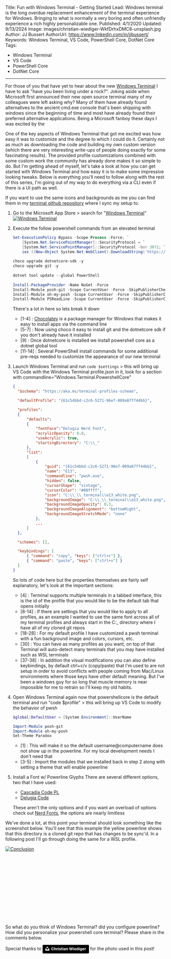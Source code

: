 Title: Fun with Windows Terminal - Getting Started
Lead: Windows terminal is the long overdue replacement enhancement of the terminal experience for Windows. Bringing to what is normally a very boring and often unfriendly experience a rich highly personalizable one.
Published: 4/1/2020
Updated: 9/13/2024
Image: images/christian-wiediger-WkfDrhxDMC8-unsplash.jpg
Author: JJ Bussert
AuthorUrl: https://www.linkedin.com/in/jjbussert/
Keywords: Windows Terminal, VS Code, PowerShell Core, DotNet Core
Tags:
 - Windows Terminal
 - VS Code
 - PowerShell Core
 - DotNet Core
---
For those of you that have yet to hear about the new [Windows Terminal](https://github.com/Microsoft/Terminal) I have to ask "have you been living under a rock?". Joking aside when Microsoft first announced their new open source terminal many of my colleagues were left asking why? Many of them have already found alternatives to the ancient cmd.exe console that's been shipping with windows since the beginning of time and most have already found their preferred alternative applications. Being a Microsoft fanboy these days I was excited by the 

One of the key aspects of Windows Terminal that got me excited was how easy it was to customize and the degree to which I could do it.  Certainly not as much as downloading the code and building my own custom version (which there are very interesting write-ups of people doing exactly for some fascinating results).  The provided profile customizations combined with some custom work the community has already done makes it so simple to do.  But I'm getting ahead of myself, let's take a look at how you can get started with Windows Terminal and how easy it is to make some impressive looking tweaks.  Below is everything you'll need to follow along with the rest of this series, I'm going out of my way to do everything via a CLI even if there is a UI path as well.

If you want to use the same icons and backgrounds as me you can find them in my [terminal github repository](https://github.com/JJBussert/terminal) where I sync my setup to.

1. Go to the Microsoft App Store > search for "[Windows Terminal](https://www.microsoft.com/en-us/p/windows-terminal-preview/9n0dx20hk701)"
    [![Windows Terminal](/images/posts/fun-with-windows-terminal/appstore-winterminal.png "Windows Terminal")](/images/posts/fun-with-windows-terminal/appstore-winterminal.png)    
    
2. Execute the follow powershell commands from an elevated terminal
    ```powershell
    Set-ExecutionPolicy Bypass -Scope Process -Force; `
        [System.Net.ServicePointManager]::SecurityProtocol = `
        [System.Net.ServicePointManager]::SecurityProtocol -bor 3072; `
        iex ((New-Object System.Net.WebClient).DownloadString('https://chocolatey.org/install.ps1'))
  
    choco upgrade dotnetcore-sdk -y
    choco upgrade git -y
  
    dotnet tool update --global PowerShell
  
    Install-PackageProvider -Name NuGet -Force
    Install-Module posh-git -Scope CurrentUser -Force -SkipPublisherCheck
    Install-Module oh-my-posh -Scope CurrentUser -Force -SkipPublisherCheck
    Install-Module PSReadLine -Scope CurrentUser -Force -SkipPublisherCheck
    ```
    
    There's a lot in here so lets break it down
    * [1-4] : [Chocolatey](https://chocolatey.org/) is a package manager for Windows that makes it easy to install apps via the command line
    * [5-7] : Now using choco it easy to install git and the dotnetcore sdk if you don't already have it installed
    * [9] : Once dotnetcore is installed we install powershell core as a dotnet global tool
    * [11-14] : Several PowerShell install commands for some additional pre-reqs needed to customize the appearance of our new terminal

3. Launch Windows Terminal and run `code $settings` > this will bring up VS Code with the Windows Terminal profile.json in it, look for a section with commandline="Windows.Terminal.PowershellCore" 
    ```json
    {
      "$schema": "https://aka.ms/terminal-profiles-schema",

      "defaultProfile": "{61c54bbd-c2c6-5271-96e7-009a87ff44bb}",

      "profiles":
      {
          "defaults":
          {
              "fontFace":"Delugia Nerd Font",
              "acrylicOpacity": 0.8,
              "useAcrylic": true,
              "startingDirectory": "C:\\_"
          },
          "list":
          [
              {
                  "guid": "{61c54bbd-c2c6-5271-96e7-009a87ff44bb}",
                  "name": "E13",
                  "commandline": "pwsh.exe",
                  "hidden": false,
                  "cursorShape": "vintage",
                  "cursorColor": "#00ffff",
                  "icon": "C:\\_\\_terminal\\e13_white.png",
                  "backgroundImage": "C:\\_\\_terminal\\e13_white.png",
                  "backgroundImageOpacity": 0.3,
                  "backgroundImageAlignment": "bottomRight",
                  "backgroundImageStretchMode": "none"
              },
              ...
          ]
      },

      "schemes": [],

      "keybindings": [
          { "command": "copy", "keys": ["ctrl+c"] },
          { "command": "paste", "keys": ["ctrl+v"] }
      ]
    }
    ```

    So lots of code here but the properties themselves are fairly self explanatory, let's look at the important sections:
    * [4] : Terminal supports multiple terminals in a tabbed interface, this is the id of the profile that you would like to be the default tab that opens initially
    * [8-14] : If there are settings that you would like to apply to all profiles, as an example I wanted to use the same font across all of my terminal profiles and always start in the C:\_ directory where I have all of my cloned git repos
    * [18-28] : For my default profile I have customized a pwsh terminal with a fun background image and colors, cursors, etc.
    * [30] : You can have as many profiles as you want, on top of that Terminal will auto-detect many terminals that you may have installed such as WSL terminals
    * [37-38] : In addition the visual modifications you can also define keybindings, by default ctrl+c/v (copy/paste) that I'm used to are not setup in order to avoid conflicts with people coming from Mac/Linux environments where those keys have other default meaning.  But I've been a windows guy for so long that muscle memory is near impossible for me to retrain so I'll keep my old habits.

3. Open Windows Terminal again now that powershellcore is the default terminal and run "code $profile" > this will bring up VS Code to modify the behavior of pwsh
    ```powershell
    $global:DefaultUser = [System.Environment]::UserName
   
    Import-Module posh-git
    Import-Module oh-my-posh
    Set-Theme Paradox
    ```
   
    * [1] : This will make it so the default username@computername does not show up in the powerline.  For my local development needs I don't need that
    * [3-5] : Import the modules that we installed back in step 2 along with setting a theme that will enable powerline

4. Install a Font w/ Powerline Glyphs
    There are several different options, two that I have used:
    * [Cascadia Code PL](https://github.com/microsoft/cascadia-code/releases)
    * [Delugia Code](https://github.com/adam7/delugia-code/releases)

    These aren't the only options and if you want an overload of options check out [Nerd Fonts](https://www.nerdfonts.com/), the options are nearly limitless
    

We've done a lot, at this point your terminal should look something like the screenshot below.  You'll see that this example the yellow powerline shows that this directory is a cloned git repo that has changes to be sync'd.  In a following post I'll go through doing the same for a WSL profile.

<div style="padding-bottom: 200px">

[![Conclusion](/images/posts/fun-with-windows-terminal/conclusion.png "Conclusion")](/images/posts/fun-with-windows-terminal/conclusion.png)  

</div>

So what do you think of Windows Terminal? did you configure powerline? How did you personalize your powershell core terminal? Please share in the comments below.

Special thanks to <a style="background-color:black;color:white;text-decoration:none;padding:4px 6px;font-family:-apple-system, BlinkMacSystemFont, &quot;San Francisco&quot;, &quot;Helvetica Neue&quot;, Helvetica, Ubuntu, Roboto, Noto, &quot;Segoe UI&quot;, Arial, sans-serif;font-size:12px;font-weight:bold;line-height:1.2;display:inline-block;border-radius:3px" href="https://unsplash.com/@christianw?utm_medium=referral&amp;utm_campaign=photographer-credit&amp;utm_content=creditBadge" target="_blank" rel="noopener noreferrer" title="Download free do whatever you want high-resolution photos from Christian Wiediger"><span style="display:inline-block;padding:2px 3px"><svg xmlns="http://www.w3.org/2000/svg" style="height:12px;width:auto;position:relative;vertical-align:middle;top:-2px;fill:white" viewBox="0 0 32 32"><title>unsplash-logo</title><path d="M10 9V0h12v9H10zm12 5h10v18H0V14h10v9h12v-9z"></path></svg></span><span style="display:inline-block;padding:2px 3px">Christian Wiediger</span></a> for the photo used in this post!